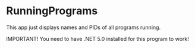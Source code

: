 # RunningPrograms

This app just displays names and PIDs of all programs running.

IMPORTANT! You need to have .NET 5.0 installed for this program to work!

